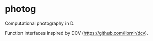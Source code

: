 # photog
Computational photography in D.

Function interfaces inspired by DCV (https://github.com/libmir/dcv).
